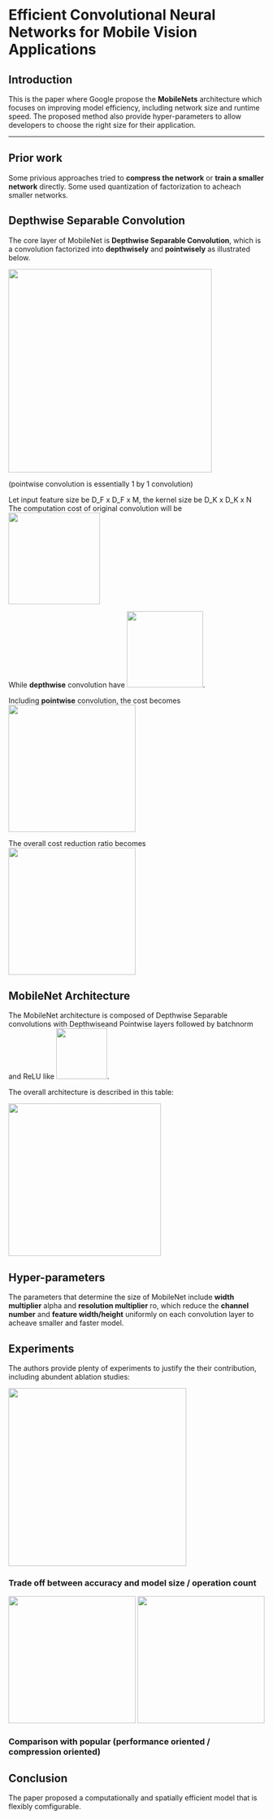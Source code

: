 # Efficient Convolutional Neural Networks for Mobile Vision Applications

## Introduction
This is the paper where Google propose the **MobileNets** architecture which focuses on improving model efficiency, including network size and runtime speed.
The proposed method also provide hyper-parameters to allow developers to choose the right size for their application.

---

## Prior work
Some privious approaches tried to **compress the network** or **train a smaller network** directly. Some used quantization of factorization to acheach smaller networks.

## Depthwise Separable Convolution
The core layer of MobileNet is **Depthwise Separable Convolution**, which is a convolution factorized into **depthwisely** and **pointwisely** as illustrated below.

<img src="https://i.imgur.com/IIPT6gc.png" width=400 align=center>

(pointwise convolution is essentially 1 by 1 convolution)

Let input feature size be D_F x D_F x M, the kernel size be D_K x D_K x N
The computation cost of original convolution will be <img src="https://i.imgur.com/zkCstde.png" width=180>

While **depthwise** convolution have <img src="https://i.imgur.com/G2ctsmG.png" width=150>.

Including **pointwise** convolution, the cost becomes  <img src="https://i.imgur.com/8moBLQk.png" width=250>

The overall cost reduction ratio becomes <img src="https://i.imgur.com/0gHu2JK.png" width=250>

## MobileNet Architecture
The MobileNet architecture is composed of Depthwise Separable convolutions with Depthwiseand Pointwise layers followed by batchnorm and ReLU like <img src="https://i.imgur.com/I0nnA2K.png" width=100>.

The overall architecture is described in this table:

<img src="https://i.imgur.com/HWpdqyG.png" width=300>

## Hyper-parameters
The parameters that determine the size of MobileNet include **width multiplier** alpha and **resolution multiplier** ro, which reduce the **channel number** and **feature width/height** uniformly on each convolution layer to acheave smaller and faster model.

## Experiments
The authors provide plenty of experiments to justify the their contribution, including abundent ablation studies:

<img src="https://i.imgur.com/HjZ5ng3.png" width=350>

### Trade off between accuracy and model size / operation count
<img src="https://i.imgur.com/iYORY9v.png" width=250> <img src="https://i.imgur.com/t3hqIMD.png" width=250>

### Comparison with popular (performance oriented / compression oriented)

## Conclusion
The paper proposed a computationally and spatially efficient model that is flexibly comfigurable.
